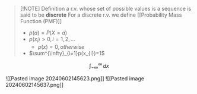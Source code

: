 
> [!NOTE] Definition
> a r.v. whose set of possible values is a sequence is said to be **discrete**
> For a discrete r.v. we define [[Probability Mass Function (PMF)]]
> - $p(a)=P(X=a)$
> - $p(x_{i})>0,i=1,2,\dots$
> 	- $p(x)=0, otherwise$
> - $\sum^{\infty}_{i=1}p(x_{i})=1$


$$\int_{-\infty}^{\infty}  \, dx$$

![[Pasted image 20240602145623.png]]
![[Pasted image 20240602145637.png]]
